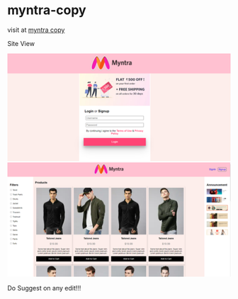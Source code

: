 # myntra-copy

visit at <a href="https://kumarishreesty.github.io/myntra-copy/" > myntra copy </a>

<p> Site View </p>

<img src="images/myntra main.png" alt="main page" >
<br>
<img src="images/myntra product.png" alt="product page">
<br>

Do Suggest on any edit!!!
